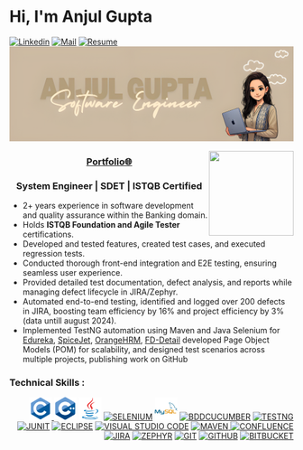 <h1 align="left">Hi, I'm Anjul Gupta</h1>

[![Linkedin](https://img.shields.io/badge/LinkedIn-Anjul%20Gupta-blue?logo=Linkedin&logoColor=blue&labelColor=black)]([https://www.linkedin.com/in/ahmad-alsawalqeh/](https://www.linkedin.com/in/anjulgupta12/))
[![Mail](https://img.shields.io/badge/Gmail-anjulgupta125@gmail.com-blue?logo=Gmail&logoColor=blue&labelColor=black)](mailto:anjulgupta125@gmail.com)
[![Resume](https://img.shields.io/badge/Resume-Click%20here-blue?logo=Resume&logoColor=blue&labelColor=black)](https://docs.google.com/document/d/1b3qmgWypkM0T1DGK8RqJV1P54uHhjKdUOkwfzKWtAtU/edit)
<br>
<img src="https://github.com/AnjulGupta12/AnjulGupta12/blob/main/AnjulBanner%20(2).png" alt="banner that says Anjul Gupta - System Engineer alongside a cartoon illustration of Monica" >

<a href="https://github.com/sponsors/M0nica"><img align="right" width="150" height="150" src="https://github.com/M0nica/M0nica/blob/main/octomonica/m0nica-octocat-rotating.gif?raw=true"></a>

<h3 align='center'><strong><a href="https://anjulgupta.wordpress.com/" target="_blank">Portfolio🌐</a></strong></h3>
<h3 align='center'>System Engineer | SDET | ISTQB Certified </h3>


- 2+ years experience in software development and quality assurance within the Banking domain. 
- Holds <b>ISTQB Foundation and Agile Tester</b> certifications.
- Developed and tested features, created test cases, and executed regression tests.
- Conducted thorough front-end integration and E2E testing, ensuring seamless user experience.
- Provided detailed test documentation, defect analysis, and reports while managing defect lifecycle in JIRA/Zephyr.
- Automated end-to-end testing, identified and logged over 200 defects in JIRA, boosting team efficiency by 16% and project efficiency by 3% (data untill august 2024).
- Implemented TestNG automation using Maven and Java Selenium for <a href="https://github.com/AnjulGupta12/Edureka_Automation" target="_blank">Edureka</a>, <a href="https://github.com/AnjulGupta12/SpiceJet_TestNG_Automation" target="_blank">SpiceJet</a>, <a href="https://github.com/AnjulGupta12/OrangeHRM" target="_blank">OrangeHRM</a>, <a href="https://github.com/AnjulGupta12/FD_details" target="_blank">FD-Detail</a> developed Page Object Models (POM) for scalability, and designed test scenarios across multiple projects, publishing work on GitHub
</h5>







<h3 align="left">Technical Skills :</h3>

  <p align="right"> 
  <a href="https://www.tutorialspoint.com/cprogramming/index.htm" target="_blank" rel="noreferrer"> <img src="https://raw.githubusercontent.com/devicons/devicon/master/icons/c/c-original.svg" alt="C" width="40" height="40"/> </a> 
  <a href="https://www.tutorialspoint.com/cplusplus/index.htm" target="_blank" rel="noreferrer"> <img src="https://raw.githubusercontent.com/devicons/devicon/master/icons/cplusplus/cplusplus-original.svg" alt="CPP" width="40" height="40"/></a> 
  <a href="https://www.tutorialspoint.com/java/index.htm" target="_blank" rel="noreferrer"> <img src="https://raw.githubusercontent.com/devicons/devicon/master/icons/java/java-original.svg" alt="JAVA" width="40" height="40"/></a> 
  <a href="https://www.tutorialspoint.com/selenium/index.htm" target="_blank" rel="noreferrer"> <img src="https://raw.githubusercontent.com/detain/svg-logos/780f25886640cef088af994181646db2f6b1a3f8/svg/selenium-logo.svg" alt="SELENIUM" width="40" height="40"/></a> 
  <a href="https://www.tutorialspoint.com/mysql/index.htm" target="_blank" rel="noreferrer">   <img src="https://raw.githubusercontent.com/devicons/devicon/master/icons/mysql/mysql-original-wordmark.svg" alt="MYSQL" width="40" height="40"/></a> 
  <a href="https://www.tutorialspoint.com/cucumber/index.htm" target="_blank" rel="noreferrer">   <img src="https://github.com/user-attachments/assets/e5cf0c82-64e5-41a9-a8dd-ed0bb14aff6f" alt="BDDCUCUMBER" width="40" height="40"/></a>
  <a href="https://www.tutorialspoint.com/testng/index.htm" target="_blank" rel="noreferrer">   <img src="https://github.com/user-attachments/assets/90871f36-cc2e-4fc1-8673-7011aab72f78" alt="TESTNG" width="40" height="40"/></a> 
  <a href="https://www.tutorialspoint.com/junit/index.htm" target="_blank" rel="noreferrer">   <img src="https://github.com/user-attachments/assets/2851a5d8-df39-4f5b-93cd-eb8c70224be2" alt="JUNIT" width="40" height="40"/></a> 
  <a href="" target="_blank" rel="noreferrer">   <img src="https://github.com/user-attachments/assets/d012ffb8-d9bd-4763-8478-067b70493eec" alt="ECLIPSE" width="60" height="40"/></a> 
  <a href="" target="_blank" rel="noreferrer">   <img src="https://github.com/user-attachments/assets/782d22c8-fa6f-466f-9eaf-a4ff91524a57" alt="VISUAL STUDIO CODE" width="40" height="40"/></a> 
  <a href="" target="_blank" rel="noreferrer">   <img src="https://github.com/user-attachments/assets/61a93683-5ee1-41f3-9eb2-ab301a7264ab" alt="MAVEN" width="40" height="40"/> </a> 
  <a href="" target="_blank" rel="noreferrer">   <img src="https://github.com/user-attachments/assets/98a841c2-2b83-4bb8-bb70-1df7538b7a61" alt="CONFLUENCE" width="80" height="40"/></a> 
  <a href="" target="_blank" rel="noreferrer">   <img src="https://github.com/user-attachments/assets/58887125-079c-40c6-8fe5-bc27004ebe67" alt="JIRA" width="70" height="40"/></a> 
  <a href="" target="_blank" rel="noreferrer">   <img src="https://github.com/user-attachments/assets/73a3fc70-a814-4d79-ba0c-69dec50b4805" alt="ZEPHYR" width="40" height="40"/></a> 
  <a href="" target="_blank" rel="noreferrer">   <img src="https://github.com/user-attachments/assets/5e75e941-41f4-42b5-8a9a-14b45f702df7" alt="GIT" width="40" height="40"/></a>
  <a href="" target="_blank" rel="noreferrer">   <img src="https://github.com/user-attachments/assets/1efe1d74-6ac9-437d-a437-0953b04bcfe7" alt="GITHUB" width="42" height="40"/></a>
  <a href="" target="_blank" rel="noreferrer">   <img src="https://github.com/user-attachments/assets/205f5eff-d7c1-4381-8afa-fa7588181a23" alt="BITBUCKET" width="40" height="40"/></a>
  </p>
  
  
<!-- <p align="center"><img align="center" src="https://github-readme-stats.vercel.app/api/top-langs?username=anjulgupta12&show_icons=true&locale=en&layout=compact" alt="anjulgupta12" width="300" /></p> -->

